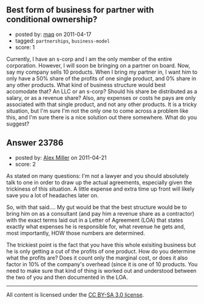 ## Best form of business for partner with conditional ownership?

- posted by: [maq](https://stackexchange.com/users/-1/6817-maq) on 2011-04-17
- tagged: `partnerships`, `business-model`
- score: 1

Currently, I have an s-corp and I am the only member of the entire corporation. However, I will soon be bringing on a partner on board. Now, say my company sells 10 products. When I bring my partner in, I want him to only have a 50% share of the profits of one single product, and 0% share in any other products. What kind of business structure would best accomodate that? An LLC or an s-corp? Should his share be distributed as a salary, or as a revenue share? Also, any expenses or costs he pays are only associated with that single product, and not any other products. It is a tricky situation, but I'm sure I'm not the only one to come across a problem like this, and I'm sure there is a nice solution out there somewhere. What do you suggest?


## Answer 23786

- posted by: [Alex Miller](https://stackexchange.com/users/-1/8839-alex-miller) on 2011-04-21
- score: 2

As stated on many questions: I'm not a lawyer and you should absolutely talk to one in order to draw up the actual agreements, especially given the trickiness of this situation.  A little expense and extra time up front will likely save you a lot of headaches later on.

So, with that said.... My gut would be that the best structure would be to bring him on as a consultant (and pay him a revenue share as a contractor) with the exact terms laid out in a Letter of Agreement (LOA) that states exactly what expenses he is responsible for, what revenue he gets and, most importantly, HOW those numbers are determined.

The trickiest point is the fact that you have this whole exisiting business but he is only getting a cut of the profits of one product.  How do you determine what the profits are?  Does it count only the marginal cost, or does it also factor in 10% of the company's overhead (since it is one of 10 products.  You need to make sure that kind of thing is worked out and understood between the two of you and then documented in the LOA.



---

All content is licensed under the [CC BY-SA 3.0 license](https://creativecommons.org/licenses/by-sa/3.0/).
